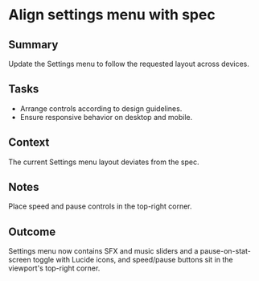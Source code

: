 # Align settings menu with spec

## Summary
Update the Settings menu to follow the requested layout across devices.

## Tasks
- Arrange controls according to design guidelines.
- Ensure responsive behavior on desktop and mobile.

## Context
The current Settings menu layout deviates from the spec.

## Notes
Place speed and pause controls in the top-right corner.

## Outcome
Settings menu now contains SFX and music sliders and a pause-on-stat-screen toggle with Lucide icons, and speed/pause buttons sit in the viewport's top-right corner.
